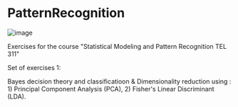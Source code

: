 # PatternRecognition

![image](https://user-images.githubusercontent.com/83914255/233071515-50263301-68b3-4bc9-944e-5cbf201d2a70.png)

Exercises for the course "Statistical Modeling and Pattern Recognition TEL 311"

Set of exercises 1:

Bayes decision theory and classificatioon & Dimensionality reduction using : 1) Principal Component Analysis (PCA), 2) Fisher's Linear Discriminant (LDA).
